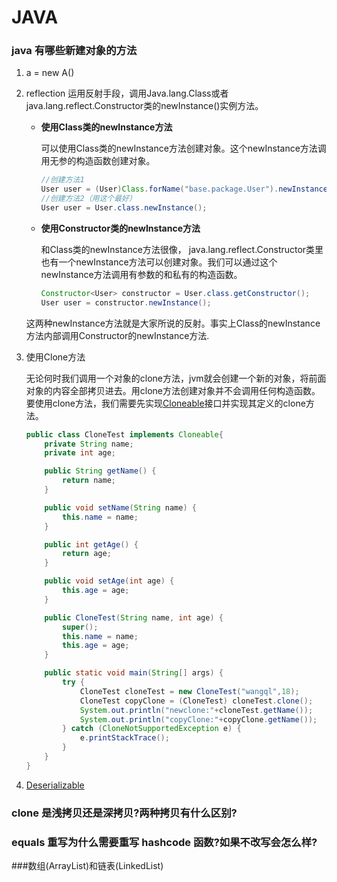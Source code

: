 # JAVA 



### java 有哪些新建对象的方法

1. a = new A()

2. reflection 运用反射手段，调用Java.lang.Class或者java.lang.reflect.Constructor类的newInstance()实例方法。

   * **使用Class类的newInstance方法**

     可以使用Class类的newInstance方法创建对象。这个newInstance方法调用无参的构造函数创建对象。

     ```java
     //创建方法1
     User user = (User)Class.forName("base.package.User").newInstance();　
     //创建方法2（用这个最好）
     User user = User.class.newInstance();
     ```

   * **使用Constructor类的newInstance方法**

     和Class类的newInstance方法很像， java.lang.reflect.Constructor类里也有一个newInstance方法可以创建对象。我们可以通过这个newInstance方法调用有参数的和私有的构造函数。	

     ```java
     Constructor<User> constructor = User.class.getConstructor();
     User user = constructor.newInstance();
     ```

   ​	这两种newInstance方法就是大家所说的反射。事实上Class的newInstance方法内部调用Constructor的newInstance方法.

3. 使用Clone方法

   无论何时我们调用一个对象的clone方法，jvm就会创建一个新的对象，将前面对象的内容全部拷贝进去。用clone方法创建对象并不会调用任何构造函数。
   要使用clone方法，我们需要先实现[Cloneable](https://docs.oracle.com/javase/7/docs/api/java/lang/Cloneable.html)接口并实现其定义的clone方法。

   ```java
   public class CloneTest implements Cloneable{
       private String name;  
       private int age; 
   
       public String getName() {
           return name;
       }
   
       public void setName(String name) {
           this.name = name;
       }
   
       public int getAge() {
           return age;
       }
   
       public void setAge(int age) {
           this.age = age;
       }
   
       public CloneTest(String name, int age) {
           super();
           this.name = name;
           this.age = age;
       }
   
       public static void main(String[] args) {
           try {
               CloneTest cloneTest = new CloneTest("wangql",18);
               CloneTest copyClone = (CloneTest) cloneTest.clone();
               System.out.println("newclone:"+cloneTest.getName());
               System.out.println("copyClone:"+copyClone.getName());
           } catch (CloneNotSupportedException e) {
               e.printStackTrace();
           }
       }
   }
   ```

4. [Deserializable](https://docs.oracle.com/javase/7/docs/api/java/io/Serializable.html)

### clone 是浅拷贝还是深拷贝?两种拷贝有什么区别?

###  equals 重写为什么需要重写 hashcode 函数?如果不改写会怎么样?

###数组(ArrayList)和链表(LinkedList)

